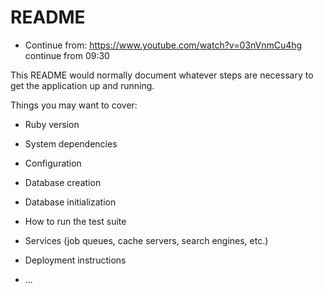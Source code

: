 # README

- Continue from: https://www.youtube.com/watch?v=03nVnmCu4hg continue from 09:30
 
This README would normally document whatever steps are necessary to get the
application up and running.

Things you may want to cover:

* Ruby version

* System dependencies

* Configuration

* Database creation

* Database initialization

* How to run the test suite

* Services (job queues, cache servers, search engines, etc.)

* Deployment instructions

* ...
